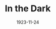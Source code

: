 ---
title: In the Dark
date: 1923-11-24
closing_date:
layout: productions
featured_image:
image_caption:
image_credit:
playbill:
Theatre: Theatre Jacksonville
cast:
- Mrs. Mason: Birsa Shepard
- Gracie: Carolina De Montigne
- Ashfield: Ted Silber
- Doctor Herrick: William T. Cowles, Jr.
crew:
- Director: Harrison Gibbs Prentice
- Scene Arrangement:
  - Mrs. Jas. D. Pasco
  - Mrs. Julian Gammon
external_links:
---